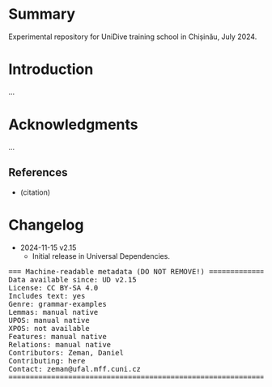 # Summary

Experimental repository for UniDive training school in Chișinău, July 2024.


# Introduction

...


# Acknowledgments

...

## References

* (citation)


# Changelog

* 2024-11-15 v2.15
  * Initial release in Universal Dependencies.


<pre>
=== Machine-readable metadata (DO NOT REMOVE!) ================================
Data available since: UD v2.15
License: CC BY-SA 4.0
Includes text: yes
Genre: grammar-examples
Lemmas: manual native
UPOS: manual native
XPOS: not available
Features: manual native
Relations: manual native
Contributors: Zeman, Daniel
Contributing: here
Contact: zeman@ufal.mff.cuni.cz
===============================================================================
</pre>
